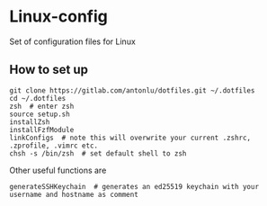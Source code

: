 # Linux-config

Set of configuration files for Linux

## How to set up
```shell
git clone https://gitlab.com/antonlu/dotfiles.git ~/.dotfiles
cd ~/.dotfiles
zsh  # enter zsh
source setup.sh
installZsh
installFzfModule
linkConfigs  # note this will overwrite your current .zshrc, .zprofile, .vimrc etc.
chsh -s /bin/zsh  # set default shell to zsh
```

Other useful functions are

```
generateSSHKeychain  # generates an ed25519 keychain with your username and hostname as comment
```

